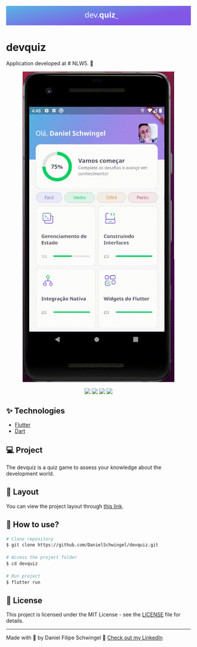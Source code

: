 <p align="center">
  <a href="https://github.com/DanielSchwingel/devquiz">
    <img src=".github/cover.png"/>
  </a>
</p>

# devquiz
Application developed at # NLW5. 🚀

<p align="center">
  <a href="https://github.com/DanielSchwingel/devquiz">
    <img src=".github/devquiz.gif"/>
  </a>
</p>

 <p align="center">
 <img src="https://img.shields.io/github/issues/DanielSchwingel/devquiz?style=for-the-badge"/>
 <img src="https://img.shields.io/github/forks/DanielSchwingel/devquiz?style=for-the-badge"/>
 <img src="https://img.shields.io/github/stars/DanielSchwingel/devquiz?style=for-the-badge"/>
 <img src="https://img.shields.io/github/license/DanielSchwingel/devquiz?style=for-the-badge"/>
 </p>

## ✨ Technologies
- [Flutter](https://flutter.dev/)
- [Dart](https://dart.dev/)

## 💻 Project
The devquiz is a quiz game to assess your knowledge about the development world.

## 🔖 Layout

You can view the project layout through [this link](https://www.figma.com/file/fMqKhwT9L5D3MVe4btRtG5/DevQuiz/duplicate).

## 🚀 How to use?

```bash
# Clone repository
$ git clone https://github.com/DanielSchwingel/devquiz.git

# Access the project folder
$ cd devquiz

# Run project
$ flutter run
```
## 📝 License

This project is licensed under the MIT License - see the [LICENSE](LICENSE) file for details.

---

Made with 💜 by Daniel Filipe Schwingel 👋 [Check out my LinkedIn](https://www.linkedin.com/in/daniel-filipe-schwingel-a6541515b/)